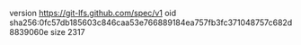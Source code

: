 version https://git-lfs.github.com/spec/v1
oid sha256:0fc57db185603c846caa53e766889184ea757fb3fc371048757c682d8839060e
size 2317
